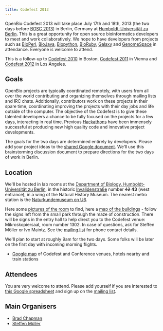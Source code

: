 ```yaml
---
title: Codefest 2013
---
```


OpenBio Codefest 2013 will take place July 17th and 18th, 2013 (the two
days before [BOSC 2013](BOSC_2013 "wikilink")) in Berlin, Germany at
[Humboldt-Universität zu
Berlin](http://www.hu-berlin.de/?set_language=en&cl=en). This is a great
opportunity for open source bioinformatics developers to meet and work
collaboratively. We hope to have developers from projects such as
[BioPerl](http://bioperl.org), [BioJava](http://www.biojava.org),
[Biopython](http://biopython.org), [BioRuby](http://www.bioruby.org),
[Galaxy](http://wiki.g2.bx.psu.edu/) and
[GenomeSpace](http://www.genomespace.org) in attendance. Everyone is
welcome to attend.

This is a follow-up to [Codefest 2010](Codefest_2010 "wikilink") in
Boston, [Codefest 2011](Codefest_2011 "wikilink") in Vienna and
[Codefest 2012](Codefest_2012 "wikilink") in Los Angeles.

Goals
-----

OpenBio projects are typically coordinated remotely, with users from all
over the world contributing and organizing themselves through mailing
lists and IRC chats. Additionally, contributors work on these projects
in their spare time, coordinating improving the projects with their day
jobs and life outside of the computer. The objective of the Codefest is
to give these talented developers a chance to be fully focused on the
projects for a few days, interacting in real time. Previous
[Hackathons](http://www.open-bio.org/wiki/Hackathon) have been immensely
successful at producing new high quality code and innovative project
developments.

The goals for the two days are determined entirely by developers. Please
add your project ideas to the [shared Google
document](https://docs.google.com/document/d/1xbS7ZkjipXct00eOfR7-IL_Ti6QzAsjFvcJtopMeT2g/edit?usp=sharing).
We'll use this brainstorming discussion document to prepare directions
for the two days of work in Berlin.

Location
--------

We'll be hosted in lab rooms at the [Department of Biology,
Humboldt-Universität zu Berlin](http://www.biologie.hu-berlin.de/), in
the historic
[Invalidenstraße](https://en.wikipedia.org/wiki/Invalidenstra%C3%9Fe)
number ~~42~~ **43** (west entrance), in a wing of the Natural History
Museum. The nearest metro station is the [Naturkundemuseum on
U6](http://de.wikipedia.org/wiki/U-Bahnhof_Naturkundemuseum).

Here some [pictures of the
room](http://jaguar.biologie.hu-berlin.de/~ivo/ISMB/30Plaetze_alt/) to
find, here a [map of the
buildings](http://www3.hu-berlin.de/gis/rc13/layout-new.php?q=Z006) -
follow the signs left from the small park through the maze of
construction. There will be signs in the entry hall to help direct you
to the Codefest venue: Mikroskopiersaal, room number 1302. In case of
questions, ask for Steffen Möller or Ivo Maintz. See the [mailing
list](https://groups.google.com/forum/?fromgroups#!forum/openbio-codefest-2013)
for phone contact details.

We'll plan to start at roughly 9am for the two days. Some folks will be
later on the first day with incoming morning flights.

-   [Google map](http://goo.gl/maps/ognVO) of Codefest and Conference
    venues, hotels nearby and train stations

Attendees
---------

You are very welcome to attend. Please add yourself if you are
interested to [this Google
spreadsheet](https://docs.google.com/spreadsheet/ccc?key=0Agxg-o4ZmoZ4dEQyOFhrLUt4YVBXX0xxWjRyYTBRb2c)
and sign up on the [mailing
list](https://groups.google.com/forum/?fromgroups#!forum/openbio-codefest-2013).

Main Organisers
---------------

-   [Brad Chapman](http://bcbio.wordpress.com/)
-   [Steffen Möller](http://www.derma.uni-luebeck.de/)

